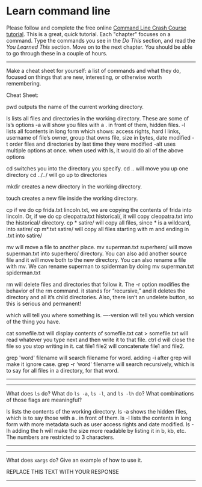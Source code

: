 # Learn command line

Please follow and complete the free online [Command Line Crash Course
tutorial](http://cli.learncodethehardway.org/book/). This is a great,
quick tutorial. Each "chapter" focuses on a command. Type the commands
you see in the _Do This_ section, and read the _You Learned This_
section. Move on to the next chapter. You should be able to go through
these in a couple of hours.


---

Make a cheat sheet for yourself: a list of commands and what they do, focused on things that are new, interesting, or otherwise worth remembering.

Cheat Sheet:

pwd outputs the name of the current working directory.

ls lists all files and directories in the working directory.
	These are some of ls’s options
	-a will show you files with a . in front of them, hidden files. 
	-l lists all fcontents in long form which shows: access rights, hard l 			links, username of file’s owner, group that owns file, size in 			bytes, date modified
	-t order files and directories by last time they were modified
	-alt uses multiple options at once. when used with ls, it would do 			all of the above options

cd switches you into the directory you specify.
	cd .. will move you up one directory
	cd ../../ will go up to directories 

mkdir creates a new directory in the working directory.

touch creates a new file inside the working directory.

cp if we do cp frida.txt lincoln.txt, we are copying the contents of frida into lincoln. Or, if we do cp cleopatra.txt historical/, it 
will copy cleopatra.txt into the historical/ directory. 
	cp * satire/ will copy all files, since * is a wildcard, into 			satire/
	cp m*.txt satire/ will copy all files starting with m and 			ending in .txt into satire/

mv will  move a file to another place. mv superman.txt superhero/ will move superman.txt into superhero/ directory. You can also add another source file and it will move both to the new directory. 
You can also rename a file with mv. We can rename superman to spiderman by doing mv superman.txt spiderman.txt

rm will delete files and directories that follow it. 
The -r option modifies the behavior of the rm command. it stands for “recursive,” and it deletes the directory and all it’s child directories.
Also, there isn’t an undelete button, so this is serious and permanent!

which will tell you where something is. 
—-version will tell you which version of the thing you have. 

cat somefile.txt will display contents of somefile.txt
cat > somefile.txt  will read whatever you type next and then write it to that file. ctrl d will close the file so you stop writing in it. 
cat file1 file2 will concatenate file1 and file2. 



grep 'word' filename will search filename for word. adding -i after grep will make it ignore case. 
grep -r ‘word' filename will search recursively, which is to say for all files in a directory, for that word. 




---


---

What does `ls` do? What do `ls -a`, `ls -l`, and `ls -lh` do? What combinations of those flags are meaningful?

ls lists the contents of the working directory. 
ls -a shows the hidden files, which is to say those with a . in front of them. 
ls -l lists the contents in long form with more metadata such as user access rights and date modified. 
ls -lh adding the h will make the size more readable by listing it in b, kb, etc. The numbers are restricted to 3 characters.


---


---

What does `xargs` do? Give an example of how to use it.

REPLACE THIS TEXT WITH YOUR RESPONSE

---
